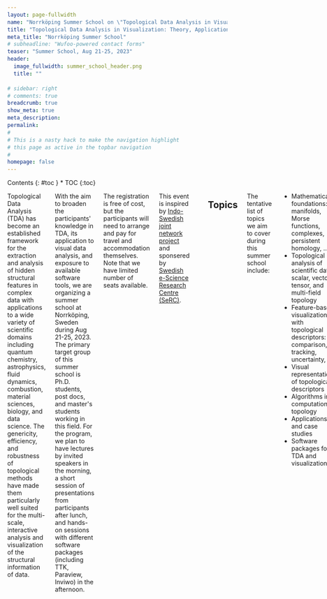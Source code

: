 ```yaml
---
layout: page-fullwidth
name: "Norrköping Summer School on \"Topological Data Analysis in Visualization: Theory, Applications, Software\""
title: "Topological Data Analysis in Visualization: Theory, Applications, Software"
meta_title: "Norrköping Summer School"
# subheadline: "Wufoo-powered contact forms"
teaser: "Summer School, Aug 21-25, 2023"
header:
  image_fullwidth: summer_school_header.png
  title: ""

# sidebar: right
# comments: true
breadcrumb: true
show_meta: true
meta_description:
permalink:
#
# This is a nasty hack to make the navigation highlight
# this page as active in the topbar navigation
#
homepage: false
---
```


<div class="row">
<div class="medium-3 medium-push-9 columns" markdown="1">
<div class="panel radius" markdown="1">
Contents
{: #toc }
*  TOC
{:toc}
</div>
</div><!-- /.medium-4.columns -->

<div class="medium-9 medium-pull-3 columns" markdown="1">

Topological Data Analysis (TDA) has become an established framework for the extraction and analysis of hidden structural features in complex data with applications to a wide variety of scientific domains including quantum chemistry, astrophysics, fluid dynamics, combustion, material sciences, biology, and data science. The genericity, efficiency, and robustness of topological methods have made them particularly well suited for the multi-scale, interactive analysis and visualization of the structural information of data.

With the aim to broaden the participants' knowledge in TDA, its application to visual data analysis, and exposure to available software tools, we are organizing a summer school at Norrköping, Sweden during Aug 21-25, 2023. The primary target group of this summer school is Ph.D. students, post docs, and master's students working in this field. For the program, we plan to have lectures by invited speakers in the morning, a short session of presentations from participants after lunch, and hands-on sessions with different software packages (including TTK, Paraview, Inviwo) in the afternoon. 
 
The registration is free of cost, but the participants will need to arrange and pay for travel and accommodation themselves. Note that we have limited number of seats available. 

This event is inspired by [Indo-Swedish joint network project](/indoSwedProject/) and sponsered by [Swedish e-Science Research Centre (SeRC)](https://e-science.se).

<a href="https://e-science.se"><img src="/images/tdasummerschool2023/serc_logo.png" style="height:90px" alt="SeRC"/></a>


## Topics

The tentative list of topics we aim to cover during this summer school include:

- Mathematical foundations: manifolds, Morse functions, complexes, persistent homology, ... 
- Topological analysis of scientific data: scalar, vector, tensor, and multi-field topology 
- Feature-based visualization with topological descriptors: comparison, tracking, uncertainty, ...  
- Visual representations of topological descriptors
- Algorithms in computational topology 
- Applications and case studies 
- Software packages for TDA and visualization

## Invited Speakers
Here is a list of confirmed speakers:
- [Christoph Garth](https://vis.uni-kl.de/team/garth/), *Technische Universität Kaiserslautern*.
- [Jonas Lukasczyk](https://www.jluk.de/), *Technische Universität Kaiserslautern*.
- [Paul Rosen](https://www.sci.utah.edu/people/prosen.html), *SCI Institute, University of Utah*.
- [Martina Scolamiero](https://www.kth.se/profile/scola), *KTH, Stockholm*.
- [Raghavendra Sridharamurthy](https://raghavendrags.github.io/), *SCI Institute, University of Utah*.

## Program

<style>
	.accordion {
	  font-size:110%;
	  cursor: pointer;
	  width: 100%;
	  transition: 0.4s;
	  padding:0 15px;
	}

	.active, .accordion:hover {
	  background-color: #eee;
	}

	.abstractpanel {
	  padding: 0 18px;
	  background-color: white;
	  max-height: 0;
	  overflow: hidden;
	  transition: max-height 0.2s ease-out;
	  line-height:1.3em;
	  margin:5px 0 5px 0px;
	  border:none;
	}

	table tr:nth-child(even) td {
	    background-color:white;
	}
	.lecture {
		border-left:7px solid #93ade6;
	}
	.handson {
		border-left:7px solid #a4de81;
	}
	.studenttalk {
		border-left:7px solid #deab8e;
	}
	.social {
		border-left:7px solid #DFDDED;
	}
	.other {
		border-left:7px solid #D9D9D9;
	}
	.session{
		table-layout:fixed;
	}
	.wide{
	    width: 150px;
	}
	.session .coffee{
	    background-color: #eee;
	    text-align:center;
	}
	.session .time {
		border-bottom:1px solid #CCC;
		font-size:120%;
		font-weight:bold;
		padding:5px 5px;
		vertical-align:top;
		white-space: nowrap;
		text-align:center;
		vertical-align:middle;
	}
	.session .title {
		border-bottom:1px solid #CCC;
		font-size:120%;
		font-weight:bold;
		padding:5px 15px;
	    line-height:1.3em;
	    margin:5px 0 5px 0px;
	}
	.session .papertime {
		font-size:110%;
		padding:6px 15px;
		vertical-align:top;
		white-space: nowrap;
		line-height:1.3em;
		margin:5px 0 5px 0px;
		padding-top:1.2em;
		text-align:center;
	}
	.session .papertitle {
		font-size:120%;
		padding:0 15px;
		cursor: pointer;
	    line-height:1.3em;
	    margin:5px 0 5px 0px;
	}
	.session .othertitle {
		font-size:120%;
		padding:0 15px;
        line-height:1.3em;
	    margin:5px 0 5px 0px;
	}
	</style>

<table class="session" style="width:100%">
    <tr class="title">
        <td> Legend </td>
    </tr>
    <tr> 
        <td class="lecture">Lectures</td>
        <td class="handson">"Hands on" sessions</td>
        <td class="studenttalk">Talks by participants</td>
    </tr>
</table>

Please note:
<ul>
    <li> The venue for the lectures and hands-on sessions is room <a href="https://old.liu.se/NavApp/faces/popup.jsp?object_type=location&object_id=645">KO23</a> located on the second floor and easily accessible from Entrance 14 of <a href="https://old.liu.se/karta/karta?l=en&sc=true&px_id=645&px_type=2">Kopparhammaren 2</a> at <a href="https://liu.se/en/article/campus-norrkoping">Campus Norrköping</a>.
    </li>
    <li> All times are specified in CEST (UTC+2:00).
    </li>
    <li> You can click on individual talk and lectures to expand and view their abstracts.
    </li>
</ul>

### Monday, Aug 21

<table class="session">

	<tr>
		<td class="time">08:45 &#8211; 12:20</td>
		<td class="title">
			Morning session
		</td>
	</tr>
	
	<tr>
	    <td class="papertime">08:45 &#8211; 09:00</td>
	    <td>
		    <div class="othertitle">
			    Welcome address
			    <br/>
			    <div style="font-size:90%"><em>Ingrid Hotz (Linköping University)</em></div>
		    </div>
	    </td>
	</tr>
	
	<tr class="lecture">
	    <td class="papertime">09:00 &#8211; 10:30</td>
	    <td>
		    <div class="papertitle accordion">
			    Mathematical Foundations I - Algebraic Topology Basics 
			    <br/>
			    <div style="font-size:90%"><em>Vijay Natarajan (Indian Institute of Science, Bangalore)</em></div>
		    </div>
		    <div class="abstractpanel">
			    <p><b>Abstract:</b> Topology is the mathematical study of the connectivity of space. This study is often based on topological invariants, which help establish equivalence between spaces or help distinguish between them. This lecture will provide a gentle introduction to topology with a focus on topological invariants that are amenable to computation. After a quick introduction to homoemorphism and manifolds, we will study invariants such as the Euler Characteristic, Betti numbers, and homology groups. Next, we will study two applications to illustrate the use of the invariants — the surface classification theorem and critical point classification via lower link.</p>
			    <p><b>Biography:</b> Vijay Natarajan is a Professor in the Department of Computer Science and Automation at Indian Institute of Science, Bangalore. He received his Ph.D. in computer science from Duke University and holds the B.E. degree in computer science and M.Sc. degree in mathematics from BITS Pilani. His research interests include scientific visualization, computational geometry, and computational topology. In current work, he is developing topological methods for time-varying and multi-field data visualization, and studying applications in biology, material science, and climate science.</p>
		    </div>
	    </td>
    </tr>
    
    <tr>
        <td colspan="2" class="coffee"> <div>Coffee break</div></td>
    </tr>
    
    <tr class="lecture">
	    <td class="papertime">10:50 &#8211; 12:20</td>
	    <td>
		    <div class="papertitle accordion">
			    Mathematical Foundations II - Discrete Topology  
			    <br/>
			    <div style="font-size:90%"><em>Martina Scolamiero (KTH Royal Institute of Technology, Stockholm)</em></div>
		    </div>
		    <div class="abstractpanel">
			    <p><b>Abstract:</b> During this lecture we will introduce elements of discrete topology such as simplicial complexes and illustrate how they can be used to give a geometric representation of point cloud data or metric spaces. Persistent homology, a fundamental tool in Topological Data Analysis (TDA) will then be defined. Persistent homology encodes homological properties of a sequence of simplicial complexes, revealing shape characteristics of the data. Several ways have been proposed in TDA to summarise persistent homology in a way which can then be used for data analysis; we will review some of them (persistence diagrams, barcodes, landscapes, stable ranks) with an emphasis on their robustness to perturbations of the data. 
			    </p> 
			    <p><b>Biography:</b> Martina Scolamiero is an Assistant Professor in Mathematics with specialization in Geometry and Mathematical Statistics in Artificial Intelligence. Her research interests are in the areas of applied and computational topology. She works on defining topological invariants that are suitable for data analysis, understanding their statistical properties, and their applicability in machine learning. She is also interested in applications of topological methods to neuroscience and psychiatry.
			    </p>
		    </div>
	    </td>
    </tr>
</table>

<table class="session">

	<tr class="coffee">
		<td class="time">12:30 &#8211; 13:30</td>
		<td style="width:100%;">
		    <div class="othertitle">
			    Lunch at <a href="https://visualiseringscenter.se/restaurang-cafe-c">Visualization center restaurant</a>.
		    </div>
		</td>
	</tr>
	
</table>

<table class="session">

	<tr>
		<td class="time">13:40 &#8211; 17:00</td>
		<td class="title">
			Afternoon session
		</td>
	</tr>
	
	<tr class="handson">
	    <td class="papertime">13:40 &#8211; 15:10</td>
	    <td>
		    <div class="othertitle">
			    Discussion and problem solving session
			    <br/>
			    <div style="font-size:90%"><em>Led by Martina Scolamiero (KTH Royal Institute of Technology, Stockholm) and Vijay Natarajan (Indian Institute of Science, Bangalore)</em></div>
		    </div>
	    </td>
	</tr>
	
	<tr>
        <td colspan="2" class="coffee"> <div>Coffee break</div></td>
    </tr>
    
    <tr class="studenttalk">
	    <td class="papertime">15:30 &#8211; 16:00</td>
	    <td>
		    <div class="othertitle">
			    Participants' introduction session
			    <br/>
			    <div style="font-size:90%"><em>Led by Talha Bin Masood (Linköping University)</em></div>
		    </div>
	    </td>
	</tr>
	
    <tr class="studenttalk">
	    <td class="papertime">16:00 &#8211; 16:15</td>
	    <td>
		    <div class="papertitle accordion">
			    Understanding materials using Topological Data Analysis
			    <br/>
			    <div style="font-size:90%"><em>Jan Felix Senge (University of Bremen, Germany)</em></div>
		    </div>
		    <div class="abstractpanel">
			    <p><b>Abstract:</b> Topological Data Analysis provides new approaches for the interpretation of (high dimensional) data exploiting underlying structures and relationships to be used as proxies for understanding qualitative similarities and differences. Suitable vectorization of proxies like the persistence diagram can enhance Machine Learning (ML) algorithms with an intermediate layer improving performance as well as giving (other) interpretations of the data. In this talk, we will briefly highlight some of the design choices and tools of TDA when introducing pipelines for persistent homology to understand the 2-dimensional structure of processed surfaces [1] as well as the 3-dimensional structures of pores [2]. Then we will focus on how different visualizations help practitioners to understand the structure. </p> 
			    <p>
			    <ol>
		            <li> Senge, J.F., Astaraee, A.H., Dlotko, P., Bagherifard, S., Bosbach, W.A., Extending conventional surface roughness ISO parameters using topological data analysis for shot peened surfaces, Scientific Reports, 12, 5538 (2022). 
		            </li>
                    <li> Buccino, F., Aiazzi, I., Casto, A., Liu, B., Sbarra, M.C., Ziarelli, G., Banfi, G., Ver- gani, L.M., The synergy of synchrotron imaging and convolutional neural networks towards the detection of human micro-scale bone architecture and damage, Journal of the Mechanical Behavior of Biomedical Materials, 137 (2023) 
                    </li>
                </ol>
			    </p>
		    </div>
	    </td>
    </tr>


    <tr class="studenttalk">
	    <td class="papertime">16:15 &#8211; 16:30</td>
	    <td>
		    <div class="papertitle accordion">
			    Calculation of exchange interaction and emerging DMI in magnetic material under strain-gradient
			    <br/>
			    <div style="font-size:90%"><em>Mathias Augustin (KTH Royal Institute of Technology, Stockholm)</em></div>
		    </div>
		    <div class="abstractpanel">
			    <p><b>Abstract: </b>Dzyaloshinskii-Moriya interactions (DMI) are an important component in most topological properties of magnetic materials. The existence of the DMI in a material is closely related to the crystal symmetries and breaking them may allow the emergence of DMI in materials where they are otherwise forbidden. One way to break the crystal symmetry that recently gathered interest is to apply a strain gradient (e.g., curvature) on the material. However, performing first principles calculations on such systems requires a big supercell to account for a realistic strain gradient. This leads to costly, if doable at all, simulations to compute the parameters. Here I will present a method to compute the parameters in these systems by treating the strain-gradient effect as a perturbation, circumventing the need for large supercells.</p>
		    </div>
	    </td>
    </tr>


    <tr class="studenttalk">
	    <td class="papertime">16:30 &#8211; 16:45</td>
	    <td>
		    <div class="papertitle accordion">
			    Displacement-sensitive charge density waves in NbSe<sub>2</sub> bilayers
			    <br/>
			    <div style="font-size:90%"><em>Dhani Nafday (KTH Royal Institute of Technology, Stockholm)</em></div>
		    </div>
		    <div class="abstractpanel">
			    <p><b>Abstract: </b>We have modelled various periodic lattice distortions associated with charge density waves in bilayer NbSe<sub>2</sub> by means of ab-initio techniques. Our main finding is that in-plane displacement affects the energy hierarchy. Although a natural consequence of the enhanced degrees of freedom in low-dimensional systems, this finding is non-trivial because the direct-space structural details of the inner layers were not explored yet. We propose two independent techniques to observe our predictions, giving simulated scanning tunnelling microscopy (STM) images and diffraction scattering. Neat differences are noticed in the simulated STM images, as well as in the diffraction patterns. </p> 
		    </div>
	    </td>
    </tr>
    
    <tr class="studenttalk">
	    <td class="papertime">16:45 &#8211; 16:55</td>
	    <td>
		    <div class="papertitle accordion">
			    Reconstructing geometry with topological priors
			    <br/>
			    <div style="font-size:90%"><em>Federico Sichetti (University of Genoa, Italy)</em></div>
		    </div>
		    <div class="abstractpanel">
			    <p><b>Abstract: </b>I will briefly illustrate how TDA techniques can be applied to surface reconstruction, a classical geometry processing problem. </p> 
		    </div>
	    </td>
    </tr>
</table>

<table class="session">

	<tr class="coffee">
		<td class="time">17:30 &#8211; 19:00</td>
		<td style="width:100%;">
		    <div class="othertitle">
			    A tour of <a href="https://visualiseringscenter.se/en">Norrköpings Visualiseringscenter</a> followed by a dome show hosted by <a href="https://liu.se/medarbetare/andyn27">Prof. Anders Ynnerman</a>.
		    </div>
		</td>
	</tr>
	
</table>


### Tuesday, Aug 22

<table class="session">

	<tr>
		<td class="time">09:00 &#8211; 12:20</td>
		<td class="title">
			Morning session
		</td>
	</tr>
	
	<tr class="lecture">
	    <td class="papertime">09:00 &#8211; 10:30</td>
	    <td>
		    <div class="papertitle accordion">
			    Vietoris-Rips, Čech, and alpha complexes  
			    <br/>
			    <div style="font-size:90%"><em>Talha Bin Masood (Linköping University)</em></div>
		    </div>
		    <div class="abstractpanel">
			    <p><b>Abstract:</b> In this lecture, I will discuss practical aspects of how topology is used for understanding the shape of data represented as a point cloud in some space. Some key ideas such as thickening, filtrations, and simplicial complexes will be described. I will then introduce three types of complexes that can be constructed as a result of this thickening, namely, Vietoris-Rips, Čech, and alpha complexes. We will learn about the relationship between them and their advantages and disadvantages. In the end, we will also take up some concrete simple examples of point cloud data and discuss how we can compute it's topological inavriants through persistent homology.</p>
			    <p><b>Biography:</b> Talha Bin Masood is an Assistant Professor at Linköping University in Sweden. He received his Ph.D. in Computer Science from the Indian Institute of Science, Bangalore. After that, he worked as post doctoral researcher at Linköping University from 2018 to 2022. His research interests include scientific visualization, computational geometry, computational topology, and their applications to various scientific domains.</p>
		    </div>
	    </td>
	</tr>
	
    <tr>
        <td colspan="2" class="coffee"> <div>Coffee break</div></td>
    </tr>
	
	<tr class="lecture">
	    <td class="papertime">10:50 &#8211; 12:20</td>
	    <td>
		    <div class="papertitle accordion">
			    Scalar Field Topology I: Critical points, merge trees, Reeb graphs, and applications
			    <br/>
			    <div style="font-size:90%"><em>Jonas Lukasczyk (TU Kaiserslautern, Germany)</em></div>
		    </div>
		    <div class="abstractpanel">
			    <p><b>Abstract:</b> Scalar field topology (SFT) deals with scalar functions defined on topological spaces, commonly referred to as scalar fields. Since scalar fields are very common data representations, SFT has successfully been applied in many research areas to characterize features. To this end, SFT provides several data abstractions, such as critical points, contours, merge/contour trees, Reeb graphs, ascending/descending manifolds, Morse-Smale complexes, fibers, and so forth. These abstractions capture the inherent structure of the input data, and due to their generality, they can describe a plethora of semantic features, including pressure minima in climate data, boundaries between mixing fluids in CFD simulations, dark matter halos in cosmology, and bonds in chemistry. This talk introduces these abstractions and demonstrates their application in a variety of research applications. </p>
			    <p><b>Biography:</b> Jonas Lukasczyk is a Staff Scientist at TU Kaiserslautern. He received his Ph.D. degree from the Visual Information Analysis Group, Technische Universitat Kaiserslautern, Germany, where he also studied applied computer science and mathematics. His recent work focuses on topology-based characterization of features and their evolution in large-scale simulations. He is an active contributor to one of the flagship software libraries for topological analysis of scientific data within Visualization domain called Topology Toolkit (TTK).</p>
		    </div>
	    </td>
    </tr>
</table>

<table class="session">

	<tr class="coffee">
		<td class="time">12:30 &#8211; 13:30</td>
		<td style="width:100%;">
		    <div class="othertitle">
			    Lunch at <a href="https://visualiseringscenter.se/restaurang-cafe-c">Visualization center restaurant</a>.
		    </div>
		</td>
	</tr>
	
</table>

<table class="session">

	<tr>
		<td class="time">13:40 &#8211; 17:00</td>
		<td class="title">
			Afternoon session
		</td>
	</tr>
    
    <tr class="handson">
	    <td class="papertime">13:40 &#8211; 15:10</td>
	    <td>
		    <div class="othertitle">
			    Introduction to TDA software libraries: GUDHI, Ripser, etc.  
			    <br/>
			    <div style="font-size:90%"><em>Hands on session led by Talha Bin Masood (Linköping University) and Farhan Rasheed (Linköping University)</em></div>
		    </div>
	    </td>
	</tr>
	
	<tr>
        <td colspan="2" class="coffee"> <div>Coffee break</div></td>
    </tr>
    
    <tr class="handson">
	    <td class="papertime">15:30 &#8211; 17:00</td>
	    <td>
		    <div class="othertitle">
			    Introduction to <a href="https://topology-tool-kit.github.io/">Topology Toolkit (TTK)</a>
			    <br/>
			    <div style="font-size:90%"><em>Hands on session led by Jonas Lukasczyk (TU Kaiserslautern, Germany)</em></div>
		    </div>
	    </td>
	</tr>
    
</table>

### Wednesday, Aug 23

<table class="session">

	<tr>
		<td class="time">09:00 &#8211; 12:20</td>
		<td class="title">
			Morning session
		</td>
	</tr>
	
	<tr class="lecture">
	    <td class="papertime">09:00 &#8211; 10:30</td>
	    <td>
		    <div class="papertitle accordion">
			    Scalar Field Topology II: Morse-Smale complexes 
			    <br/>
			    <div style="font-size:90%"><em>Vijay Natarajan (Indian Institute of Science, Bangalore)</em></div>
		    </div>
		    <div class="abstractpanel">
			    <p><b>Abstract:</b> This lecture will continue the discussion on topological descriptors for scalar fields with a focus on the Morse-Smale complex. Ideas from Morse theory of smooth scalar functions can be transported to piecewise-linear functions and applied towards the study of scientific data. The Morse-Smale (MS) complex represents a partition of the domain of a scalar field into regions that exhibit uniform gradient flow behavior. The domain is partitioned into cells, each of which is defined by a pair of critical points of the scalar field. In this lecture, we will introduce the MS complex, study some characteristic properties, and outline an algorithm for computing the complex. The practical utility of the MS complex depends on the existence of methods for topological simplification that help identify and remove noise. Finally, we will describe some applications of the MS complex.</p>
			    <p><b>Biography:</b> Vijay Natarajan is a Professor in the Department of Computer Science and Automation at Indian Institute of Science, Bangalore. He received his Ph.D. in computer science from Duke University and holds the B.E. degree in computer science and M.Sc. degree in mathematics from BITS Pilani. His research interests include scientific visualization, computational geometry, and computational topology. In current work, he is developing topological methods for time-varying and multi-field data visualization, and studying applications in biology, material science, and climate science.</p>
		    </div>
	    </td>
	</tr>
	
    <tr>
        <td colspan="2" class="coffee"> <div>Coffee break</div></td>
    </tr>
	
	<tr class="lecture">
	    <td class="papertime">10:50 &#8211; 12:20</td>
	    <td>
		    <div class="papertitle">
			    Parallel and distributed algorithms for topological descriptors
			    <br/>
			    <div style="font-size:90%"><em>Vijay Natarajan (Indian Institute of Science, Bangalore) and Jonas Lukasczyk (TU Kaiserslautern, Germany)</em></div>
		    </div>
	    </td>
	</tr>
</table>

<table class="session">

	<tr class="coffee">
		<td class="time">12:30 &#8211; 13:30</td>
		<td style="width:100%;">
		    <div class="othertitle">
			    Lunch at <a href="https://visualiseringscenter.se/restaurang-cafe-c">Visualization center restaurant</a>.
		    </div>
		</td>
	</tr>
	
</table>

<table class="session">

	<tr class="coffee">
		<td class="time">15:00 &#8211; 21:00</td>
		<td style="width:100%;">
		    <div class="othertitle">
			    Excursion to <a href="https://visit.soderkoping.se/en/">Söderköping</a> followed by joint dinner.
			    <div style="font-size:90%"><em>
			        <ul>
			        <li>We leave Norrköping by bus at 15:00.</li>
			        <li>We will have a short sightseeing tour of historical quarters in Söderköping.</li>
			        <li>Finally, we end the day with a joint dinner at <a href="">Söderköpings Brunn</a> restaurant starting at 18:00.</li>
			        </ul>
			        </em>
		        </div>
		    </div>
		</td>
	</tr>
	
</table>

### Thursday, Aug 24

<table class="session">

	<tr>
		<td class="time">09:00 &#8211; 12:20</td>
		<td class="title">
			Morning session
		</td>
	</tr>
	
	<tr class="lecture">
	    <td class="papertime">09:00 &#8211; 10:30</td>
	    <td>
		    <div class="papertitle accordion">
			    Vector and tensor field topology 
			    <br/>
			    <div style="font-size:90%"><em>Ingrid Hotz (Linköping University)</em></div>
		    </div>
		    <div class="abstractpanel">
			    <p><b>Abstract:</b>In this lecture, I will discuss two topological concepts for the analysis of vector and tensor-valued fields. I will start with the limit-set topology assuming a continuous field as introduced into visualization by Helman and Hesselink, focussing on two- and three-dimensional fields. As an alternative, we take a brief look at the discrete vector field topology, which is based on Forman's discrete vector fields. Then we will discuss some approaches that have been considered for simplifying vector fields. Finally, I will talk about some challenges and open problems in vector/tensor field visualization.</p>
			    <p><b>Biography:</b> Ingrid Hotz received her M.S. degree in theoretical Physics from the Ludwig Maximilian University in Munich Germany and the PhD degree from the Computer Science Department at the University of Kaiserslautern, Germany. During 2003-2006 she worked as a postdoctoral researcher at the Institute for Data Analysis and Visualization (IDAV) at the University of California. Then she was the leader of a research group at the Zuse Institute in Berlin Germany during 2006-2013. From 2013 to 2015 she was the head of the scientific visualization group at the German Aerospace Center (DLR). Since 2015 she is a Professor in Scientific Visualization at the Linköping University in Scientific Visualization and has an affiliation with the Center for Medical Image Science and Visualization (CMIV) in Linköping. The main focus of her research lies in the area of data analysis and scientific visualization, ranging from basic research questions to effective solutions to visualization problems in applications including flow analysis, engineering and physics, medical applications, and mechanical engineering ranging from small- to large-scale simulations.</p>
		    </div>
	    </td>
	</tr>
	
    <tr>
        <td colspan="2" class="coffee"> <div>Coffee break</div></td>
    </tr>
	
	<tr class="handson">
	    <td class="papertime">10:50 &#8211; 12:20</td>
	    <td>
		    <div class="othertitle">
			    <a href="https://topology-tool-kit.github.io/">TTK</a> session 2: Synergy with <a href="https://inviwo.org/">Inviwo</a>
			    <br/>
			    <div style="font-size:90%"><em>Hands on session led by Jonas Lukasczyk (TU Kaiserslautern, Germany) and Peter Steneteg (Linköping University)</em></div>
		    </div>
	    </td>
	</tr>
</table>

<table class="session">

	<tr class="coffee">
		<td class="time">12:30 &#8211; 13:30</td>
		<td style="width:100%;">
		    <div class="othertitle">
			    Lunch at <a href="https://visualiseringscenter.se/restaurang-cafe-c">Visualization center restaurant</a>.
		    </div>
		</td>
	</tr>
	
</table>

<table class="session">

	<tr>
		<td class="time">13:40 &#8211; 17:00</td>
		<td class="title">
			Afternoon session
		</td>
	</tr>
	
    <tr class="studenttalk">
	    <td class="papertime">13:40 &#8211; 14:00</td>
	    <td>
		    <div class="papertitle accordion">
			    Uncertainty visualization and topological characterization of atmospheric rivers 
			    <br/>
			    <div style="font-size:90%"><em>Fangfei Lan (University of Utah, USA)</em></div>
		    </div>
		    <div class="abstractpanel">
			    <p><b>Abstract:</b> Atmospheric rivers (ARs) are long, narrow regions in the atmosphere that transport water vapor from the Earth's tropics. ARs have been of great interest to climate scientists because they are responsible for a large percentage of precipitation worldwide. In North America, ARs contribute significantly to water supply and flooding risk, especially in the western regions. However, ARs are difficult to characterize due to the lack of a universal definition and their varying shapes and sizes. Many AR detection tools (ARDTs) have been developed for different purposes, producing distinct AR boundaries. In this work, we study the ARs detected by an ensemble of algorithms. We quantify and visualize the uncertainty that arises due to the differences in these methods. We propose an uncertainty visualization framework that captures both the exterior and interior variability of an ensemble of ARs. For the exterior variation, we apply the principles of contour boxplots. For the interior variations, we introduce a topology-based summary of the AR that characterizes its underlying structure independent of its detection method. We visualize the agreements and disagreements among these summaries using a MetroSet-inspired visual encoding. Applying our framework to various representative AR detectors, we visually analyze their variations as part of an ensemble analysis. </p>
		    </div>
	    </td>
    </tr>


    <tr class="studenttalk">
	    <td class="papertime">14:00 &#8211; 14:20</td>
	    <td>
		    <div class="papertitle accordion">
			    Defining merge tree-tailored edit distances for comparative analysis of scalar fields
			    <br/>
			    <div style="font-size:90%"><em>Florian Wetzels (University of Kaiserslautern-Landau, Germany)</em></div>
		    </div>
		    <div class="abstractpanel">
			    <p><b>Abstract: </b>Merge trees are a powerful abstraction of scalar fields with various applications in topological data analysis. An area of increasing interest is the definition of similarity measures between topological abstractions to speed up the comparison of complex scalar fields. In this talk, we consider different variants of so-called deformation-based edit distances which are based on editing operations tailored specifically to topological/geometrical transformations on merge trees. This stands in contrast to the application of classic tree edit distances not considering that the modified structures adhere to certain properties. We discuss their advantages and disadvantages in terms of complexity and expressiveness as well as possible applications.</p>
		    </div>
	    </td>
    </tr>


    <tr class="studenttalk">
	    <td class="papertime">14:20 &#8211; 14:40</td>
	    <td>
		    <div class="papertitle accordion">
			    Tracking extrema-based features in climate data
			    <br/>
			    <div style="font-size:90%"><em> Emma Nilsson (Linköping University)</em></div>
		    </div>
		    <div class="abstractpanel">
			    <p><b>Abstract: </b>In visualization applications using scalar field topology, extrema often represent features in the field, where a common task is to track the features over time and analyze their temporal evolution. Moreover, there are many different possibilities for tracking the extrema-based features. The talk focuses on gradient-based tracking of extrema, where the gradient is discrete, and the scalar field function is a piecewise linear function defined on the domain. I will cover hierarchies based on extrema, define correspondence probabilities between the extrema and how to compare different tracking approaches with each other within scalar field feature tracking. A real-world climate dataset will be used to illustrate how the presented techniques work in practice and how they compare to previous approaches. </p> 
		    </div>
	    </td>
    </tr>
    
    <tr class="studenttalk">
	    <td class="papertime">14:40 &#8211; 15:00</td>
	    <td>
		    <div class="papertitle accordion">
			    Multi-scale visual analysis of cycle characteristics in spatially-embedded graphs
			    <br/>
			    <div style="font-size:90%"><em>Farhan Rasheed (Linköping University)</em></div>
		    </div>
		    <div class="abstractpanel">
			    <p><b>Abstract: </b>We present a visual analysis environment based on a multi-scale partitioning of a 2d domain into regions bounded by cycles in weighted planar embedded graphs. The work has been inspired by an application in granular materials research, where the question of scale plays a fundamental role in the analysis of material properties. We propose an efficient algorithm to extract the hierarchical cycle structure using persistent homology. The core of the algorithm is a filtration on a dual graph exploiting Alexander’s duality. The resulting partitioning is the basis for the derivation of statistical properties that can be explored in a visual environment. We demonstrate the proposed pipeline on a few synthetic and one real-world data set. </p> 
		    </div>
	    </td>
    </tr>
        
    <tr>
        <td colspan="2" class="coffee"> <div>Coffee break</div></td>
    </tr>
	
	<tr class="lecture">
	    <td class="papertime">15:30 &#8211; 17:00</td>
	    <td>
		    <div class="papertitle accordion">
			    Topology in InfoVis: Scatterplots, Line Charts, Graphs, and Dimension Reduction 
			    <br/>
			    <div style="font-size:90%"><em> Paul Rosen (SCI Institute, University of Utah, USA)</em></div>
		    </div>
		    <div class="abstractpanel">
			    <p><b>Abstract:</b> Insights from data are highly influenced by the shape perceived in the data. However, two problems exist. First, data are often high dimensional, making their shape difficult to visualize. Second, once visualized, they often suffer from scalability and readability issues, even with modest amounts of data. By applying topology-based descriptors to these problems, approaches can utilize the shape for presenting and interacting with data in ways that are mathematically robust and correspond to human perception and cognition. This talk will discuss the applications of topology-based descriptors, namely persistent homology, contour trees, and mapper, in several commonly used visualization types, including scatterplots, line charts, node-link diagrams, and dimension reduction. </p>
			    <p><b>Biography:</b> Paul Rosen is an Associate Professor in the Kahlert School of Computing and the Scientific Computing and Imaging Institute at the University of Utah. He received his Ph.D. from Purdue University in 2010. Subsequently, he was a Research Assistant Professor at the University of Utah from 2010 to 2015. He was then an Assistant and Associate Professor at the University of South Florida from 2015 to 2022. He has been the co-author of over 80 papers, 6 having received best paper awards or honorable mentions in the areas of computer graphics, data visualization, and topological data analysis. His research interests lie at the intersection of scientific and information visualization, where he utilizes a mix of human-centered design and geometry- and topology-based approaches to improve the efficacy of visualization tools. His research has been supported by the National Institutes of Health, the National Radio Astronomy Observatory, the Defense Intelligence Agency, and National Science Foundation grants, including an NSF CAREER Award in 2019. He is also one of the General Chairs for IEEE VIS 2024, which will be held in Tampa, Florida.</p>
		    </div>
	    </td>
    </tr>
</table>

### Friday, Aug 25

<table class="session">

	<tr>
		<td class="time">9:00 &#8211; 12:20</td>
		<td class="title">
			Morning session
		</td>
	</tr>
	
	<tr class="lecture">
	    <td class="papertime">9:00 &#8211; 10:30</td>
	    <td>
		    <div class="papertitle accordion">
			    Comparative Analysis of Topological Structures for Scientific Data Visualization  
			    <br/>
			    <div style="font-size:90%"><em> Raghavendra G. Sridharamurthy (SCI Institute, University of Utah, USA)</em></div>
		    </div>
		    <div class="abstractpanel">
			    <p><b>Abstract:</b> Many scientific measurements and/or simulations lead to scalar fields which are real valued functions measured over an area, or a volume. They can be static or dynamic i.e., measured across time, or ensembles i.e., dependent on various parameters and initial conditions. Topological structures provide a combinatorial, abstract, and succinct representation of scalar fields with proven methods to simplify these fields. With availability of such structures which capture varying degrees of information, with or without geometric context, comparison becomes one of the key operations in any data analysis pipeline to gain deeper understanding of the scientific phenomena with appropriate focus and context. Such an understanding might not be possible with just analyzing the individual fields or their corresponding topological structures. In this talk we introduce comparative analysis of topological structures, talk about theoretical and practical considerations involved in designing of such comparative methods, differentiate between global and local methods, and finally show use-cases where the comparison forms the foundation of multiple applications like symmetry detection, periodicity detection, temporal summarization, and feature tracking. </p>
			    <p><b>Biography:</b> Raghavendra Sridharamurthy is a postdoctoral researcher at the Scientific Computing and Imaging Institute (SCI), University of Utah. He completed his PhD and master's in computer science from the Indian Institute of Science (IISc), Bengaluru. His research interests include scientific visualization, computational topology, topological data analysis, and their applications. </p>
		    </div>
	    </td>
    </tr>
    
    <tr>
        <td colspan="2" class="coffee"> <div>Coffee break</div></td>
    </tr>
    
    <tr class="handson">
	    <td class="papertime">10:50 &#8211; 12:20</td>
	    <td>
		    <div class="othertitle">
			    Hands on session 
			    <br/>
			    <div style="font-size:90%"><em>Work on own projects</em></div>
		    </div>
	    </td>
	</tr>
    
</table>

<table class="session">

	<tr class="coffee">
		<td class="time">12:30 &#8211; 13:30</td>
		<td style="width:100%;">
		    <div class="othertitle">
			    Lunch at <a href="https://visualiseringscenter.se/restaurang-cafe-c">Visualization center restaurant</a>.
		    </div>
		</td>
	</tr>
	
</table>

<table class="session">

	<tr>
		<td class="time">13:40 &#8211; 15:45</td>
		<td class="title">
			Afternoon session
		</td>
	</tr>
    
    <tr class="handson">
	    <td class="papertime">13:40 &#8211; 15:15</td>
	    <td>
		    <div class="othertitle">
			    Hands on session 
			    <br/>
			    <div style="font-size:90%"><em>Work on own projects</em></div>
		    </div>
	    </td>
	</tr>
    
    <tr>
	    <td class="papertime">15:15 &#8211; 15:30</td>
	    <td>
		    <div class="othertitle">
			    Closing remarks 
			    <br/>
			    <div style="font-size:90%"><em>Ingrid Hotz (Linköping University) and Vijay Natarajan (Indian Institute of Science, Bangalore)</em></div>
		    </div>
	    </td>
	</tr>
	
	<tr>
        <td colspan="2" class="coffee"> <div>Coffee break</div></td>
    </tr>
    
</table>
		
<script>
	var acc = document.getElementsByClassName("accordion");
	var i;

	for (i = 0; i < acc.length; i++) {
	  acc[i].addEventListener("click", function() {
		this.classList.toggle("active");
		var abstractpanel = this.nextElementSibling;
		if (abstractpanel.style.maxHeight) {
		  abstractpanel.style.maxHeight = null;
		} else {
		  abstractpanel.style.maxHeight = abstractpanel.scrollHeight + "px";
		}
	  });
	}
</script>

## Registration
Registration for this event is now closed.
  
## Organizers

- [Ingrid Hotz](https://scivis.github.io/staff/ingho32/), *Linköping University*, [ingrid.hotz@liu.se](mailto:ingrid.hotz@liu.se?subject=Summer School:)
- [Talha Bin Masood](https://scivis.github.io/staff/talma90/), *Linköping University*, [talha.bin.masood@liu.se](mailto:talha.bin.masood@liu.se?subject=Summer School:)
- [Vijay Natarajan](https://www.csa.iisc.ac.in/~vijayn/), *Indian Institute of Science, Bangalore*, [vijayn@iisc.ac.in](mailto:vijayn@iisc.ac.in?subject=Summer School:)

<p style="font-size: 1.25em; margin: 1.152em 0 0 0;font-family: 'Volkhov', Georgia, Times, serif;font-weight: normal;padding: 0;line-height: 1.4;font-style: normal;color: #222222;text-rendering: optimizeLegibility;"> Event Coordinator </p>
- [Agne Virsilaite Maras](https://liu.se/en/employee/agnvi93), *Linköping University*, [agne.virsilaite.maras@liu.se](mailto:agne.virsilaite.maras@liu.se?subject=Summer School:)

</div><!-- /.medium-8.columns -->
</div><!-- /.row -->
